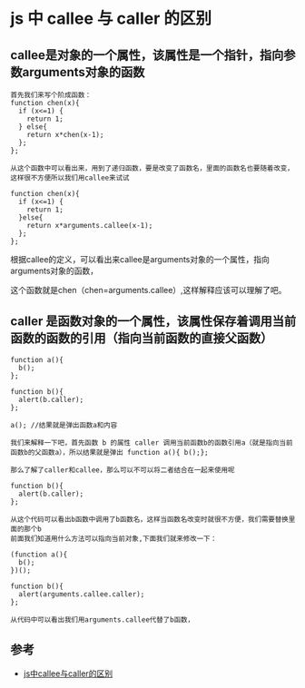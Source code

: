 #  js 中 callee 与 caller 的区别

## callee是对象的一个属性，该属性是一个指针，指向参数arguments对象的函数

```
首先我们来写个阶成函数：
function chen(x){
  if (x<=1) {
    return 1;
  } else{
    return x*chen(x-1);
  };
};

从这个函数中可以看出来，用到了递归函数，要是改变了函数名，里面的函数名也要随着改变，这样很不方便所以我们用callee来试试

function chen(x){
  if (x<=1) {
    return 1;
  }else{
    return x*arguments.callee(x-1);
  };
};
```

根据callee的定义，可以看出来callee是arguments对象的一个属性，指向arguments对象的函数，  

这个函数就是chen（chen=arguments.callee）,这样解释应该可以理解了吧。

## caller 是函数对象的一个属性，该属性保存着调用当前函数的函数的引用（指向当前函数的直接父函数）

```
function a(){
  b();
};

function b(){
  alert(b.caller);
};

a(); //结果就是弹出函数a和内容

我们来解释一下吧，首先函数 b 的属性 caller 调用当前函数b的函数引用a（就是指向当前函数b的父函数a），所以结果就是弹出 function a(){ b();};

那么了解了caller和callee，那么可以不可以将二者结合在一起来使用呢

function b(){
  alert(b.caller);
};

从这个代码可以看出b函数中调用了b函数名，这样当函数名改变时就很不方便，我们需要替换里面的那个b
前面我们知道用什么方法可以指向当前对象,下面我们就来修改一下：

(function a(){
  b();
})();

function b(){
  alert(arguments.callee.caller);
};

从代码中可以看出我们用arguments.callee代替了b函数，
```

## 参考
- [js中callee与caller的区别](https://www.cnblogs.com/angus-jiang/p/4434259.html)
